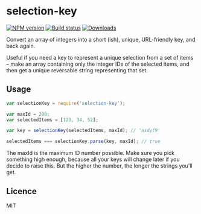 # selection-key

[![NPM version][npm-image]][npm-url]
[![Build status][travis-image]][travis-url]
[![Downloads][downloads-image]][downloads-url]

Convert an array of integers into a short (ish), unique, URL-friendly key, and back again.

Useful if you need a key to represent a unique selection from a set of items – make an array containing only the integer IDs of the selected items, and then get a unique reversable string representing that set.


## Usage

```js
var selectionKey = require('selection-key');

var maxId = 200;
var selectedItems = [123, 34, 52];

var key = selectionKey(selectedItems, maxId); // 'asdyf9'

selectedItems === selectionKey.parse(key, maxId); // true
```

The maxId is the maximum ID number possible. Make sure you pick something high enough, because all your keys will change later if you decide to raise this. But the higher the number, the longer the strings you'll get.



## Licence

MIT

[npm-image]: https://img.shields.io/npm/v/selection-key.svg?style=flat-square
[npm-url]: https://npmjs.org/package/selection-key
[travis-image]: https://img.shields.io/travis/callumlocke/selection-key.svg?style=flat-square
[travis-url]: https://travis-ci.org/callumlocke/selection-key
[downloads-image]: http://img.shields.io/npm/dm/selection-key.svg?style=flat-square
[downloads-url]: https://npmjs.org/package/selection-key
